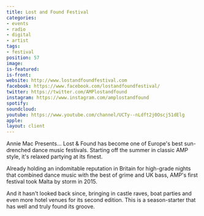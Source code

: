 ```yaml
---
title: Lost and Found Festival
categories:
- events
- radio
- digital
- artist
tags:
- festival
position: 57
image: 
is-featured: 
is-front: 
website: http://www.lostandfoundfestival.com
facebook: https://www.facebook.com/lostandfoundfestival/
twitter: https://twitter.com/AMPlostandfound
instagram: https://www.instagram.com/amplostandfound
spotify: 
soundcloud: 
youtube: https://www.youtube.com/channel/UCTy--nLdft2j0Oscj51dElg
apple: 
layout: client
---
```


Annie Mac Presents… Lost & Found has become one of Europe's best sun-drenched dance music festivals. Starting off the summer in classic AMP style, it's relaxed partying at its finest.

Already holding an indomitable reputation in Britain for high-grade nights that combined dance music with the best of grime and UK bass, AMP's first festival took Malta by storm in 2015.

And it hasn't looked back since, bringing in castle raves, boat parties and even more hotel venues for its second edition. This is a season-starter that has well and truly found its groove.